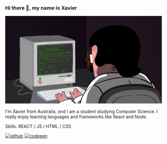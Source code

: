### Hi there 👋, my name is Xavier 
![](programming.gif)

I'm Xavier from Australia, and I am a student studying Computer Science. I really enjoy learning languages and frameworks like React and Node. 

Skills: REACT / JS / HTML / CSS

[<img src='https://cdn.jsdelivr.net/npm/simple-icons@3.0.1/icons/github.svg' alt='github' height='40'>](https://github.com/xavier-render)  [<img src='https://cdn.jsdelivr.net/npm/simple-icons@3.0.1/icons/codepen.svg' alt='codepen' height='40'>](https://codepen.io/xavier-render)  



